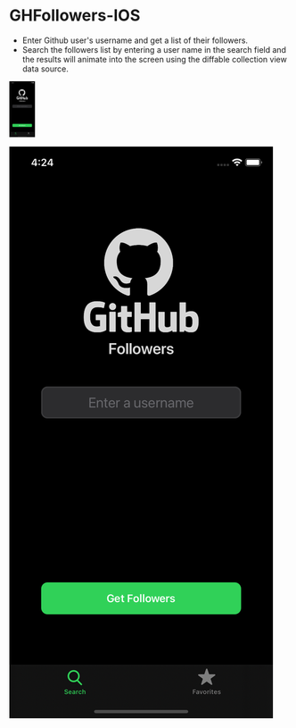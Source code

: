 # GHFollowers-IOS

 - Enter Github user's username and get a list of their followers.
 - Search the followers list by entering a user name in the search field and the results will animate into the screen using the diffable collection view data source.
 

<img src="https://github.com/AmmarHazem/GHFollowers-IOS/blob/master/screens/1.png" height="100">

![Enter Github username](https://github.com/AmmarHazem/GHFollowers-IOS/blob/master/screens/1.png)
